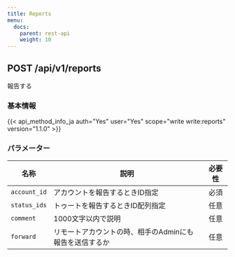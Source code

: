 ```yaml
---
title: Reports
menu:
  docs:
    parent: rest-api
    weight: 10
---
```


## POST /api/v1/reports

報告する

### 基本情報

{{< api_method_info_ja auth="Yes" user="Yes" scope="write write:reports" version="1.1.0" >}}

### パラメーター

|名称|説明|必要性|
|----|-----------|:------:|
| `account_id` | アカウントを報告するときID指定 | 必須 |
| `status_ids` | トゥートを報告するときID配列指定 | 任意 |
| `comment` | 1000文字以内で説明 | 任意 |
| `forward` | リモートアカウントの時、相手のAdminにも報告を送信するか | 任意 |
